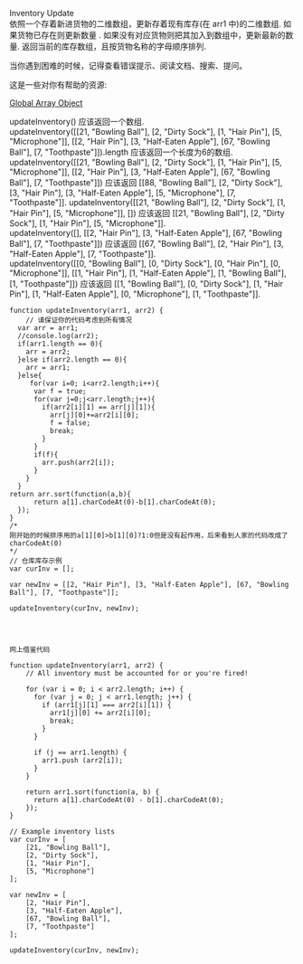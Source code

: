 Inventory Update  
依照一个存着新进货物的二维数组，更新存着现有库存(在 arr1 中)的二维数组. 如果货物已存在则更新数量 . 如果没有对应货物则把其加入到数组中，更新最新的数量. 返回当前的库存数组，且按货物名称的字母顺序排列.  

当你遇到困难的时候，记得查看错误提示、阅读文档、搜索、提问。  

这是一些对你有帮助的资源:  

[Global Array Object](https://developer.mozilla.org/zh-CN/docs/Web/JavaScript/Reference/Global_Objects/Array)  

updateInventory() 应该返回一个数组.  
updateInventory([[21, "Bowling Ball"], [2, "Dirty Sock"], [1, "Hair Pin"], [5, "Microphone"]], [[2, "Hair Pin"], [3, "Half-Eaten Apple"], [67, "Bowling Ball"], [7, "Toothpaste"]]).length 应该返回一个长度为6的数组.  
updateInventory([[21, "Bowling Ball"], [2, "Dirty Sock"], [1, "Hair Pin"], [5, "Microphone"]], [[2, "Hair Pin"], [3, "Half-Eaten Apple"], [67, "Bowling Ball"], [7, "Toothpaste"]]) 应该返回 [[88, "Bowling Ball"], [2, "Dirty Sock"], [3, "Hair Pin"], [3, "Half-Eaten Apple"], [5, "Microphone"], [7, "Toothpaste"]]. 
updateInventory([[21, "Bowling Ball"], [2, "Dirty Sock"], [1, "Hair Pin"], [5, "Microphone"]], []) 应该返回 [[21, "Bowling Ball"], [2, "Dirty Sock"], [1, "Hair Pin"], [5, "Microphone"]].  
updateInventory([], [[2, "Hair Pin"], [3, "Half-Eaten Apple"], [67, "Bowling Ball"], [7, "Toothpaste"]]) 应该返回 [[67, "Bowling Ball"], [2, "Hair Pin"], [3, "Half-Eaten Apple"], [7, "Toothpaste"]].  
updateInventory([[0, "Bowling Ball"], [0, "Dirty Sock"], [0, "Hair Pin"], [0, "Microphone"]], [[1, "Hair Pin"], [1, "Half-Eaten Apple"], [1, "Bowling Ball"], [1, "Toothpaste"]]) 应该返回 [[1, "Bowling Ball"], [0, "Dirty Sock"], [1, "Hair Pin"], [1, "Half-Eaten Apple"], [0, "Microphone"], [1, "Toothpaste"]].  



```
function updateInventory(arr1, arr2) {
    // 请保证你的代码考虑到所有情况
  var arr = arr1;
  //console.log(arr2);
  if(arr1.length == 0){
    arr = arr2;
  }else if(arr2.length == 0){
    arr = arr1;
  }else{
     for(var i=0; i<arr2.length;i++){
      var f = true;
      for(var j=0;j<arr.length;j++){
        if(arr2[i][1] == arr[j][1]){
          arr[j][0]+=arr2[i][0];
          f = false;
          break;
        }
      }
      if(f){
        arr.push(arr2[i]);
      }
    }
  }
return arr.sort(function(a,b){
      return a[1].charCodeAt(0)-b[1].charCodeAt(0);
  });
}
/*
刚开始的时候排序用的a[1][0]>b[1][0]?1:0但是没有起作用，后来看到人家的代码改成了charCodeAt(0)
*/
// 仓库库存示例
var curInv = [];

var newInv = [[2, "Hair Pin"], [3, "Half-Eaten Apple"], [67, "Bowling Ball"], [7, "Toothpaste"]];

updateInventory(curInv, newInv);




网上借鉴代码

function updateInventory(arr1, arr2) {
    // All inventory must be accounted for or you're fired!
  
    for (var i = 0; i < arr2.length; i++) {
      for (var j = 0; j < arr1.length; j++) {
        if (arr1[j][1] === arr2[i][1]) {
          arr1[j][0] += arr2[i][0];
          break;
        }
      }
      
      if (j == arr1.length) {
        arr1.push (arr2[i]);
      }
    }
  
    return arr1.sort(function(a, b) {
      return a[1].charCodeAt(0) - b[1].charCodeAt(0);
    });
}

// Example inventory lists
var curInv = [
    [21, "Bowling Ball"],
    [2, "Dirty Sock"],
    [1, "Hair Pin"],
    [5, "Microphone"]
];

var newInv = [
    [2, "Hair Pin"],
    [3, "Half-Eaten Apple"],
    [67, "Bowling Ball"],
    [7, "Toothpaste"]
];

updateInventory(curInv, newInv);

```